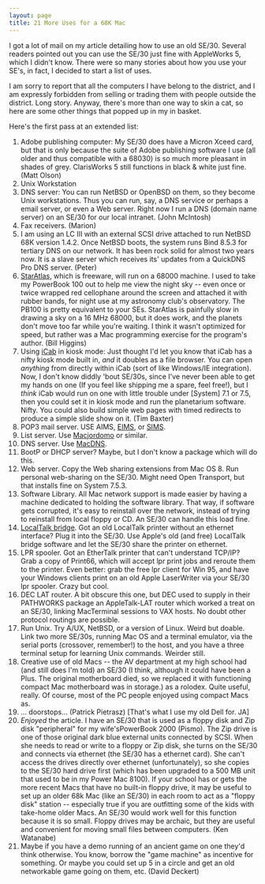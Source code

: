 ```yaml
---
layout: page
title: 21 More Uses for a 68K Mac
---
```


I got a lot of mail on my article detailing how to use an old SE/30. Several readers pointed out you can use the SE/30 just fine with AppleWorks 5, which I didn't know. There were so many stories about how you use your SE's, in fact, I decided to start a list of uses.

I am sorry to report that all the computers I have belong to the district, and I am expressly forbidden from selling or trading them with people outside the district. Long story. Anyway, there's more than one way to skin a cat, so here are some other things that popped up in my in basket.

Here's the first pass at an extended list:

1. Adobe publishing computer: My SE/30 does have a Micron Xceed card, but that is only because the suite of Adobe publishing software I use (all older and thus compatible with a 68030) is so much more pleasant in shades of grey. ClarisWorks 5 still functions in black & white just fine. (Matt Olson)
1. Unix Workstation
1. DNS server: You can run NetBSD or OpenBSD on them, so they become Unix workstations. Thus you can run, say, a DNS service or perhaps a email server, or even a Web server. Right now I run a DNS (domain name server) on an SE/30 for our local intranet. (John McIntosh)
1. Fax receivers. (Marion)
1. I am using an LC III with an external SCSI drive attached to run NetBSD 68K version 1.4.2. Once NetBSD boots, the system runs Bind 8.5.3 for tertiary DNS on our network. It has been rock solid for almost two years now. It is a slave server which receives its' updates from a QuickDNS Pro DNS server. (Peter)
1. [StarAtlas](http://www-ccce.kek.jp/People/morita/staratlas.html), which is freeware, will run on a 68000 machine. I used to take my PowerBook 100 out to help me view the night sky -- even once or twice wrapped red cellophane around the screen and attached it with rubber bands, for night use at my astronomy club's observatory. The PB100 is pretty equivalent to your SEs. StarAtlas is painfully slow in drawing a sky on a 16 MHz 68000, but it does work, and the planets don't move too far while you're waiting. I think it wasn't optimized for speed, but rather was a Mac programming exercise for the program's author. (Bill Higgins)
1. Using [iCab](http://icab.de/) in kiosk mode: Just thought I'd let you know that iCab has a nifty kiosk mode built in, *and* it doubles as a file browser. You can open *anything* from directly within iCab (sort of like Windows/IE integration). Now, I don't know diddly 'bout SE/30s, since I've never been able to get my hands on one (If you feel like shipping me a spare, feel free!), but I *think* iCab would run on one with little trouble under [System] 7.1 or 7.5, then you could set it in kiosk mode and run the planetarium software. Nifty. You could also build simple web pages with timed redirects to produce a simple slide show on it. (Tim Baxter)
1. POP3 mail server. USE AIMS, [EIMS](http://www.eudora.com/eims/), or [SIMS](http://www.stalker.com/SIMS/).
1. List server. Use [Macjordomo](http://macjordomo.med.cornell.edu/Macjordomo/) or similar.
1. DNS server. Use [MacDNS](http://allmacintosh.xs4all.nl/preview/206759.html).
1. BootP or DHCP server? Maybe, but I don't know a package which will do this.
1. Web server. Copy the Web sharing extensions from Mac OS 8. Run personal web-sharing on the SE/30. Might need Open Transport, but that installs fine on System 7.5.3.
1. Software Library. All Mac network support is made easier by having a machine dedicated to holding the software library. That way, if software gets corrupted, it's easy to reinstall over the network, instead of trying to reinstall from local floppy or CD. An SE/30 can handle this load fine.
1. [LocalTalk bridge](http://www.griffintechnology.com/serial/bridge.html). Got an old LocalTalk printer without an ethernet interface? Plug it into the SE/30. Use Apple's old (and free) LocalTalk bridge software and let the SE/30 share the printer on ethernet.
1. LPR spooler. Got an EtherTalk printer that can't understand TCP/IP? Grab a copy of Print66, which will accept lpr print jobs and reroute them to the printer. Even better: grab the free lpr client for Win 95, and have your Windows clients print on an old Apple LaserWriter via your SE/30 lpr spooler. Crazy but cool.
1. DEC LAT router. A bit obscure this one, but DEC used to supply in their PATHWORKS package an AppleTalk-LAT router which worked a treat on an SE/30, linking MacTerminal sessions to VAX hosts. No doubt other protocol routings are possible.
1. Run Unix. Try A/UX, NetBSD, or a version of Linux. Weird but doable. Link two more SE/30s, running Mac OS and a terminal emulator, via the serial ports (crossover, remember!) to the host, and you have a three terminal setup for learning Unix commands. Weirder still.
1. Creative use of old Macs -- the AV department at my high school had (and still does I'm told) an SE/30 (I think, although it could have been a Plus. The original motherboard died, so we replaced it with functioning compact Mac motherboard was in storage.) as a rolodex. Quite useful, really. Of course, most of the PC people enjoyed using compact Macs as.
1. ... doorstops... (Patrick Pietrasz) [That's what I use my old Dell for. JA]
1. *Enjoyed* the article. I have an SE/30 that is used as a floppy disk and Zip disk "peripheral" for my wife'sPowerBook 2000 (Pismo). The Zip drive is one of those original dark blue external units connected by SCSI. When she needs to read or write to a floppy or Zip disk, she turns on the SE/30 and connects via ethernet (the SE/30 has a ethernet card). She can't access the drives directly over ethernet (unfortunately), so she copies to the SE/30 hard drive first (which has been upgraded to a 500 MB unit that used to be in my Power Mac 8100). If your school has or gets the more recent Macs that have no built-in floppy drive, it may be useful to set up an older 68k Mac (like an SE/30) in each room to act as a "floppy disk" station -- especially true if you are outfitting some of the kids with take-home older Macs. An SE/30 would work well for this function because it is so small. Floppy drives may be archaic, but they are useful and convenient for moving small files between computers. (Ken Watanabe)
1. Maybe if you have a demo running of an ancient game on one they'd think otherwise. You know, borrow the "game machine" as incentive for something. Or maybe you could set up 5 in a circle and get an old networkable game going on them, etc. (David Deckert) 
